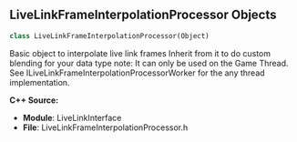 ## LiveLinkFrameInterpolationProcessor Objects

```python
class LiveLinkFrameInterpolationProcessor(Object)
```

Basic object to interpolate live link frames
Inherit from it to do custom blending for your data type
note: It can only be used on the Game Thread. See ILiveLinkFrameInterpolationProcessorWorker for the any thread implementation.

**C++ Source:**

- **Module**: LiveLinkInterface
- **File**: LiveLinkFrameInterpolationProcessor.h

<a id="unreal.LiveLinkSubjectRemapper"></a>